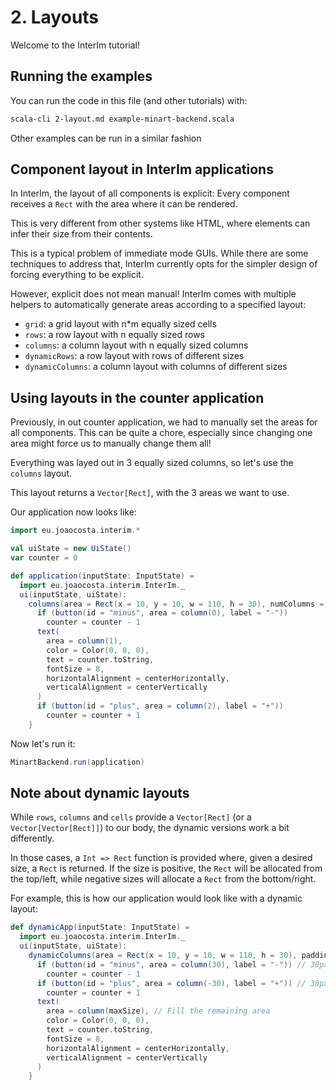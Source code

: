 # 2. Layouts

Welcome to the InterIm tutorial!

## Running the examples

You can run the code in this file (and other tutorials) with:

```bash
scala-cli 2-layout.md example-minart-backend.scala
```

Other examples can be run in a similar fashion

## Component layout in InterIm applications

In InterIm, the layout of all components is explicit: Every component receives a `Rect` with the area where it can be
rendered.

This is very different from other systems like HTML, where elements can infer their size from their contents.

This is a typical problem of immediate mode GUIs. While there are some techniques to address that, InterIm
currently opts for the simpler design of forcing everything to be explicit.

However, explicit does not mean manual! InterIm comes with multiple helpers to automatically generate areas according
to a specified layout:
- `grid`: a grid layout with n*m equally sized cells
- `rows`: a row layout with n equally sized rows
- `columns`: a column layout with n equally sized columns
- `dynamicRows`: a row layout with rows of different sizes
- `dynamicColumns`: a column layout with columns of different sizes

## Using layouts in the counter application

Previously, in out counter application, we had to manually set the areas for all components.
This can be quite a chore, especially since changing one area might force us to manually change them all!

Everything was layed out in 3 equally sized columns, so let's use the `columns` layout.

This layout returns a `Vector[Rect]`, with the 3 areas we want to use.

Our application now looks like:

```scala
import eu.joaocosta.interim.*

val uiState = new UiState()
var counter = 0

def application(inputState: InputState) =
  import eu.joaocosta.interim.InterIm._
  ui(inputState, uiState):
    columns(area = Rect(x = 10, y = 10, w = 110, h = 30), numColumns = 3, padding = 10) { column =>
      if (button(id = "minus", area = column(0), label = "-"))
        counter = counter - 1
      text(
        area = column(1),
        color = Color(0, 0, 0),
        text = counter.toString,
        fontSize = 8,
        horizontalAlignment = centerHorizontally,
        verticalAlignment = centerVertically
      )
      if (button(id = "plus", area = column(2), label = "+"))
        counter = counter + 1
    }
```

Now let's run it:

```scala
MinartBackend.run(application)
```

## Note about dynamic layouts

While `rows`, `columns` and `cells` provide a `Vector[Rect]` (or a `Vector[Vector[Rect]]`) to our body, the dynamic
versions work a bit differently.

In those cases, a `Int => Rect` function is provided where, given a desired size, a `Rect` is returned.
If the size is positive, the `Rect` will be allocated from the top/left, while negative sizes will allocate a `Rect`
from the bottom/right.

For example, this is how our application would look like with a dynamic layout:

```scala
def dynamicApp(inputState: InputState) =
  import eu.joaocosta.interim.InterIm._
  ui(inputState, uiState):
    dynamicColumns(area = Rect(x = 10, y = 10, w = 110, h = 30), padding = 10) { column =>
      if (button(id = "minus", area = column(30), label = "-")) // 30px from the left
        counter = counter - 1
      if (button(id = "plus", area = column(-30), label = "+")) // 30px from the right
        counter = counter + 1
      text(
        area = column(maxSize), // Fill the remaining area
        color = Color(0, 0, 0),
        text = counter.toString,
        fontSize = 8,
        horizontalAlignment = centerHorizontally,
        verticalAlignment = centerVertically
      )
    }
```
